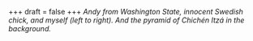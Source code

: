 
+++
draft = false
+++
_Andy from Washington State, innocent Swedish chick, and myself (left to right). And the pyramid of Chichén Itzá in the background._
